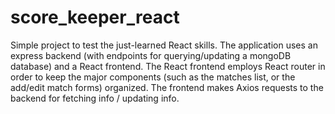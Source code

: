 # score_keeper_react

Simple project to test the just-learned React skills. The application uses an express backend (with endpoints for querying/updating a mongoDB database) and a React frontend.
The React frontend employs React router in order to keep the major components (such as the matches list, or the add/edit match forms) organized.
The frontend makes Axios requests to the backend for fetching info / updating info.
